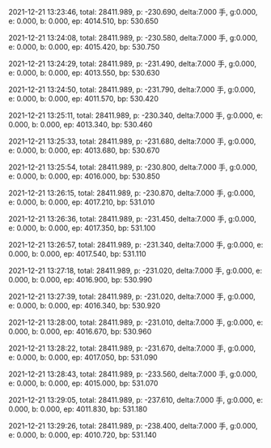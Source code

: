 2021-12-21 13:23:46, total: 28411.989, p: -230.690, delta:7.000 手, g:0.000, e: 0.000, b: 0.000, ep: 4014.510, bp: 530.650

2021-12-21 13:24:08, total: 28411.989, p: -230.580, delta:7.000 手, g:0.000, e: 0.000, b: 0.000, ep: 4015.420, bp: 530.750

2021-12-21 13:24:29, total: 28411.989, p: -231.490, delta:7.000 手, g:0.000, e: 0.000, b: 0.000, ep: 4013.550, bp: 530.630

2021-12-21 13:24:50, total: 28411.989, p: -231.790, delta:7.000 手, g:0.000, e: 0.000, b: 0.000, ep: 4011.570, bp: 530.420

2021-12-21 13:25:11, total: 28411.989, p: -230.340, delta:7.000 手, g:0.000, e: 0.000, b: 0.000, ep: 4013.340, bp: 530.460

2021-12-21 13:25:33, total: 28411.989, p: -231.680, delta:7.000 手, g:0.000, e: 0.000, b: 0.000, ep: 4013.680, bp: 530.670

2021-12-21 13:25:54, total: 28411.989, p: -230.800, delta:7.000 手, g:0.000, e: 0.000, b: 0.000, ep: 4016.000, bp: 530.850

2021-12-21 13:26:15, total: 28411.989, p: -230.870, delta:7.000 手, g:0.000, e: 0.000, b: 0.000, ep: 4017.210, bp: 531.010

2021-12-21 13:26:36, total: 28411.989, p: -231.450, delta:7.000 手, g:0.000, e: 0.000, b: 0.000, ep: 4017.350, bp: 531.100

2021-12-21 13:26:57, total: 28411.989, p: -231.340, delta:7.000 手, g:0.000, e: 0.000, b: 0.000, ep: 4017.540, bp: 531.110

2021-12-21 13:27:18, total: 28411.989, p: -231.020, delta:7.000 手, g:0.000, e: 0.000, b: 0.000, ep: 4016.900, bp: 530.990

2021-12-21 13:27:39, total: 28411.989, p: -231.020, delta:7.000 手, g:0.000, e: 0.000, b: 0.000, ep: 4016.340, bp: 530.920

2021-12-21 13:28:00, total: 28411.989, p: -231.010, delta:7.000 手, g:0.000, e: 0.000, b: 0.000, ep: 4016.670, bp: 530.960

2021-12-21 13:28:22, total: 28411.989, p: -231.670, delta:7.000 手, g:0.000, e: 0.000, b: 0.000, ep: 4017.050, bp: 531.090

2021-12-21 13:28:43, total: 28411.989, p: -233.560, delta:7.000 手, g:0.000, e: 0.000, b: 0.000, ep: 4015.000, bp: 531.070

2021-12-21 13:29:05, total: 28411.989, p: -237.610, delta:7.000 手, g:0.000, e: 0.000, b: 0.000, ep: 4011.830, bp: 531.180

2021-12-21 13:29:26, total: 28411.989, p: -238.400, delta:7.000 手, g:0.000, e: 0.000, b: 0.000, ep: 4010.720, bp: 531.140